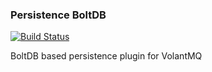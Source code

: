 ### Persistence BoltDB

[![Build Status](https://travis-ci.org/VolantMQ/persistence-bolt.svg?branch=master)](https://travis-ci.org/VolantMQ/persistence-boltdb)

BoltDB based persistence plugin for VolantMQ